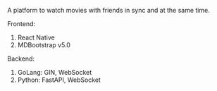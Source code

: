 A platform to watch movies with friends in sync and at the same time.

Frontend:

1. React Native
2. MDBootstrap v5.0

Backend:

1. GoLang: GIN, WebSocket
2. Python: FastAPI, WebSocket

